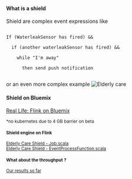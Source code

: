 #### What is a shield

Shield are complex event expressions like

<code> 
If (WaterleakSensor has fired) && <br>
&nbsp; if (another waterleakSensor has fired) && <br>
&nbsp; &nbsp; while "I'm away" <br>
&nbsp; &nbsp; &nbsp; then send push notification
   </code> <br>

or an even more complex example
![Elderly care](https://github.com/sedgewickmm18/diagrams/blob/master/IoT4I%20-%20ElderlyCare.png)


#### Shield on Bluemix

[Real Life: Flink on Bluemix](https://console.eu-gb.bluemix.net/dashboard/containers?filter=container)

<small>*no kubernetes due to 4 GB barrier on beta<br>

#### Shield engine on Flink

[Elderly Care Shield - Job.scala](https://github.ibm.com/IoT-Insurance/flink-pocs/blob/master/medium-complex-shields/elderly-care-shield/src/main/scala/ibm/Job.scala) <br>
[Elderly Care Shield - EventProcessFunction.scala](https://github.ibm.com/IoT-Insurance/flink-pocs/blob/master/medium-complex-shields/elderly-care-shield/src/main/scala/ibm/EventProcessFunction.scala)

#### What about the throughput ?

[Our results so far](LocalMosquitto.md)

